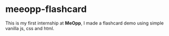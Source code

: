 # meeopp-flashcard
This is my first internship at **MeOpp**, I made a flashcard demo using simple vanilla js, css and html.
